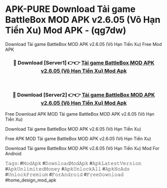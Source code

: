 # APK-PURE Download Tải game BattleBox MOD APK v2.6.05 (Vô Hạn Tiền Xu) Mod APK - (qg7dw)
Download Tải game BattleBox MOD APK v2.6.05 (Vô Hạn Tiền Xu) Free Mod APK

<div align="center">
<h3>🔴 Download [Server1] 👉👉 <a href="https://apk-comot.site?title=Tải_game_BattleBox_MOD_APK_v2.6.05_(Vô_Hạn_Tiền_Xu)">Tải game BattleBox MOD APK v2.6.05 (Vô Hạn Tiền Xu) Mod Apk</a></h3><br>

<h3>🔴 Download [Server2] 👉👉 <a href="https://apk-comot.site?title=Tải_game_BattleBox_MOD_APK_v2.6.05_(Vô_Hạn_Tiền_Xu)">Tải game BattleBox MOD APK v2.6.05 (Vô Hạn Tiền Xu) Mod Apk</a></h3>
</div>


Free Download APK MOD Tải game BattleBox MOD APK v2.6.05 (Vô Hạn Tiền Xu)

Download Tải game BattleBox MOD APK v2.6.05 (Vô Hạn Tiền Xu) 

Free APK MOD Tải game BattleBox MOD APK v2.6.05 (Vô Hạn Tiền Xu) 

Download Tải game BattleBox MOD APK v2.6.05 (Vô Hạn Tiền Xu) Mod For Android

𝚃𝚊𝚐𝚜: #𝙼𝚘𝚍𝙰𝚙𝚔 #𝙳𝚘𝚠𝚗𝚕𝚘𝚊𝚍𝙼𝚘𝚍𝙰𝚙𝚔 #𝙰𝚙𝚔𝙻𝚊𝚝𝚎𝚜𝚝𝚅𝚎𝚛𝚜𝚒𝚘𝚗 #𝙰𝚙𝚔𝚄𝚗𝚕𝚒𝚖𝚒𝚝𝚎𝚍𝙼𝚘𝚗𝚎𝚢 #𝙰𝚙𝚔𝚄𝚗𝚕𝚘𝚌𝚔𝙰𝚕𝚕 #𝙰𝚙𝚔𝙽𝚘𝙰𝚍𝚜 #𝚄𝚗𝚕𝚘𝚌𝚔𝙿𝚛𝚎𝚖𝚒𝚞𝚖 #𝙵𝚘𝚛𝙰𝚗𝚍𝚛𝚘𝚒𝚍 #𝙵𝚛𝚎𝚎𝙳𝚘𝚠𝚗𝚕𝚘𝚊𝚍 #home_design_mod_apk
